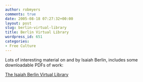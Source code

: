 ```yaml
---
author: robmyers
comments: true
date: 2005-08-18 07:27:32+00:00
layout: post
slug: berlin-virtual-library
title: Berlin Virtual Library
wordpress_id: 651
categories:
- Free Culture
---
```


Lots of interesting material on and by Isaiah Berlin, includes some downloadable PDFs of work:  
  
[The Isaiah Berlin Virtual Library](http://berlin.wolf.ox.ac.uk/)  


